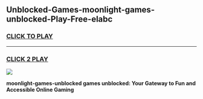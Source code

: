 
## Unblocked-Games-moonlight-games-unblocked-Play-Free-elabc
<h3>
<a href="https://premium76.site?title=moonlight-games-unblocked&ref=15A">CLICK TO PLAY</a></h3>
<hr>

<h3>
<a href="https://premium76.site?title=moonlight-games-unblocked&ref=15A">CLICK 2 PLAY</a>
  
</h3>

<a href="https://premium76.site?title=moonlight-games-unblocked&ref=15A"><img src="https://clearcache.store/games.png"></a>


**moonlight-games-unblocked games unblocked: Your Gateway to Fun and Accessible Online Gaming**
